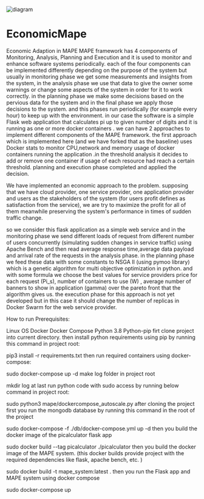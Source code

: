 ![diagram](https://user-images.githubusercontent.com/55102573/121048716-0a297900-c785-11eb-9e87-9a49248181ce.jpg)
# EconomicMape
Economic Adaption in MAPE
MAPE framework has 4 components of Monitoring, Analysis, Planning and Execution and it is used to monitor and enhance software systems periodically. each of the four components can be implemented differently depending on the purpose of the system but usually in monitoring phase we get some measurements and insights from the system, in the analysis phase we use that data to give the owner some warnings or change some aspects of the system in order for it to work correctly. in the planning phase we make some decisions based on the pervious data for the system and in the final phase we apply those decisions to the system. and this phases run periodically (for example every hour) to keep up with the environment.
in our case the software is a simple Flask web application that calculates pi up to given number of digits and it is running as one or more docker containers . we can have 2 approaches to implement different components of the MAPE framework. the first approach which is implemented here (and we have forked that as the baseline) uses Docker stats to monitor CPU,network and memory usage of docker containers running the application .in the threshold analysis it decides to add or remove one container if usage of each resource had reach a certain threshold. planning and execution phase completed and applied the decision.

We have implemented an economic approach to the problem. supposing that we have cloud provider, one service provider, one application provider and users as the stakeholders of the system (for users profit defines as satisfaction from the service), we are try to maximize the profit for all of them meanwhile preserving the system's performance in times of sudden traffic change.

so we consider this flask application as a simple web service and in the monitoring phase we send different loads of request from different number of users concurrently (simulating sudden changes in service traffic) using Apache Bench and then read average response time,average data payload and arrival rate of the requests in the analysis phase. in the planning phase we feed these data with some constants to NSGA II (using pymoo library) which is a genetic algorithm for multi objective optimization in python. and with some formula we choose the best values for service providers price for each request (Pi_s), number of containers to use (W) , average number of banners to show in application (gamma) over the pareto front that the algorithm gives us. the execution phase for this approach is not yet developed but in this case it should change the number of replicas in Docker Swarm for the web service provider.

How to run
Prerequisites:

Linux OS
Docker
Docker Compose
Python 3.8
Python-pip
firt clone project into current directory. then install python requirements using pip by running this command in project root:

pip3 install -r requirements.txt
then run required containers using docker-compose:

sudo docker-compose up -d
make log folder in project root

mkdir log
at last run python code with sudo access by running below command in project root:

sudo python3 mape/dockercompose_autoscale.py
after cloning the project first you run the mongodb database by running this command in the root of the project

sudo docker-compose -f ./db/docker-compose.yml up -d
then you build the docker image of the picalculator flask app

sudo docker build --tag picalculator ./picalculator
then you build the docker image of the MAPE system. (this docker builds provide project with the required dependencies like flask, apache bench, etc. )

sudo docker build -t mape_system:latest .
then you run the Flask app and MAPE system using docker compose

sudo docker-compose up
